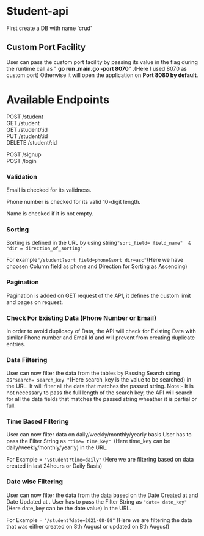 # Student-api

First create a DB with name 'crud'

## Custom Port Facility

 User can pass the custom port facility by passing its value in the flag during the runtime call as " **go run \.main.go -port 8070**" .(Here I used 8070 as custom port)
 Otherwise it will open the application on **Port 8080 by default**.


# Available Endpoints

POST   /student                  
GET    /student                 
GET    /student/:id              
PUT    /student/:id              
DELETE /student/:id

POST   /signup                                                                                                                                                                     
POST   /login



### Validation

Email is checked for its validness.

Phone number is checked for its valid 10-digit length.

Name is checked if it is not empty.


### Sorting 

Sorting is defined in the URL by using string` "sort_field= field_name"  & "dir = direction_of_sorting" `

For example` "/student?sort_field=phone&sort_dir=asc" `(Here we have choosen Column field as phone and Direction for Sorting as Ascending)


 ### Pagination
 
 Pagination is added on GET request of the API, it defines the custom limit and pages on request.
 
 ### Check For Existing Data (Phone Number or Email)
 
 In order to avoid duplicacy of Data, the API will check for Existing Data with similar Phone number and Email Id and will prevent from creating duplicate entries.
 
 
 ### Data Filtering 
 
 User can now filter the data from the tables by Passing Search string as` "search= search_key " `(Here search_key is the value to be searched) in the URL. 
 It will filter all the data that matches the passed string. 
 Note:- It is not necessary to pass the full length of the search key, the API will search for all the data fields that matches the passed string wheather it is partial or full.
 
 ### Time Based Filtering
 
 User can now filter data on daily/weekly/monthly/yearly basis
 User has to pass the Filter String as ` "time= time_key"  `(Here time_key can be daily/weekly/monthly/yearly) in the URL.
 
 For Example = ` "\student?time=daily" ` (Here we are filtering based on data created in last 24hours or Daily Basis)

 ### Date wise Filtering 

 User can now filter the data from the data based on the Date Created at and Date Updated at .
 User has to pass the Filter String as ` "date= date_key" ` (Here date_key can be the date value) in the URL.

For Example = ` "/student?date=2021-08-08" ` (Here we are filtering the data that was either created on 8th August or updated on 8th August)
